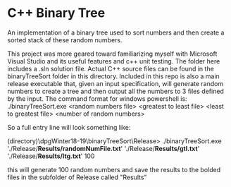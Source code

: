 # C++ Binary Tree

An implementation of a binary tree used to sort numbers and then create a sorted stack of these random numbers.

This project was more geared toward familiarizing myself with Microsoft Visual Studio and its useful features and c++ unit testing. The folder here includes a .sln solution file. Actual C++ source files can be found in the binaryTreeSort folder in this directory.
Included in this repo is also a main release executable that, given an input specification, will generate random numbers to create a tree and then output all the numbers to 3 files defined by the input. The command format for windows powershell is:
./binaryTreeSort.exe \<random numbers file\> \<greatest to least file\> \<least to greatest file\> \<number of random numbers\>

So a full entry line will look something like:

(directory)\dpgWinter18-19\binaryTreeSort\Release>  ./binaryTreeSort.exe './Release/<b>Results/randomNumFile.txt</b>' './Release/<b>Results/gtl.txt</b>' './Release/<b>Results/ltg.txt</b>' 100

this will generate 100 random numbers and save the results to the bolded files in the subfolder of Release called "Results"
